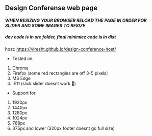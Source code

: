 ## Design Conferense web page
#### _WHEN RESIZING YOUR BROWSER RELOAD THE PAGE IN ORDER FOR SLIDER AND SOME IMAGES TO RESIZE_
##### dev code is in _src_ folder, final minimiez code is in _dist_  
host: https://vlresht.github.io/design-conference-host/

* Tested on
1. Chrome
2. Firefox (some red rectangles are off 3-5 pixels)
3. MS Edge
4. IE11 (slick slider doesnt work :thinking:)
* Support for 
1. 1920px
2. 1440px
3. 1280px
4. 1024px
5. 768px
6. 375px and lower (320px footer doesnt go full size)
